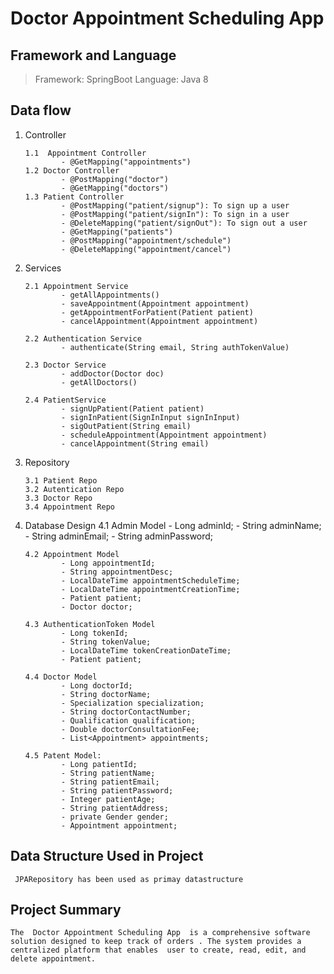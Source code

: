 # Doctor Appointment Scheduling App

## Framework and Language

> Framework: SpringBoot Language: Java 8

## Data flow

1.  Controller

        1.1  Appointment Controller
                - @GetMapping("appointments")
        1.2 Doctor Controller
                - @PostMapping("doctor")
                - @GetMapping("doctors")
        1.3 Patient Controller
                - @PostMapping("patient/signup"): To sign up a user
                - @PostMapping("patient/signIn"): To sign in a user
                - @DeleteMapping("patient/signOut"): To sign out a user
                - @GetMapping("patients")
                - @PostMapping("appointment/schedule")
                - @DeleteMapping("appointment/cancel") 

2.  Services

        2.1 Appointment Service
                - getAllAppointments()
                - saveAppointment(Appointment appointment)
                - getAppointmentForPatient(Patient patient)
                - cancelAppointment(Appointment appointment)

        2.2 Authentication Service
                - authenticate(String email, String authTokenValue)
                
        2.3 Doctor Service
                - addDoctor(Doctor doc)
                - getAllDoctors()
    
        2.4 PatientService
                - signUpPatient(Patient patient)
                - signInPatient(SignInInput signInInput)
                - sigOutPatient(String email)
                - scheduleAppointment(Appointment appointment)
                - cancelAppointment(String email)
                
        
3.  Repository

        3.1 Patient Repo
        3.2 Autentication Repo
        3.3 Doctor Repo
        3.4 Appointment Repo

4.  Database Design
        4.1 Admin Model
                - Long adminId;
                - String adminName;
                - String adminEmail;
                - String adminPassword;
    
        4.2 Appointment Model
                - Long appointmentId;
                - String appointmentDesc;
                - LocalDateTime appointmentScheduleTime;
                - LocalDateTime appointmentCreationTime;
                - Patient patient;    
                - Doctor doctor;
    
        4.3 AuthenticationToken Model
                - Long tokenId;
                - String tokenValue;
                - LocalDateTime tokenCreationDateTime;
                - Patient patient;

        4.4 Doctor Model
                - Long doctorId;
                - String doctorName;  
                - Specialization specialization;
                - String doctorContactNumber;
                - Qualification qualification;
                - Double doctorConsultationFee;
                - List<Appointment> appointments;
    
        4.5 Patent Model:
                - Long patientId;
                - String patientName;
                - String patientEmail;
                - String patientPassword;
                - Integer patientAge;
                - String patientAddress;
                - private Gender gender;
                - Appointment appointment;
    
## Data Structure Used in Project

     JPARepository has been used as primay datastructure

## Project Summary

    The  Doctor Appointment Scheduling App  is a comprehensive software solution designed to keep track of orders . The system provides a centralized platform that enables  user to create, read, edit, and delete appointment.

